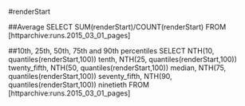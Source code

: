 #renderStart

##Average
SELECT
SUM(renderStart)/COUNT(renderStart)
FROM [httparchive:runs.2015_03_01_pages]

##10th, 25th, 50th, 75th and 90th percentiles
SELECT
NTH(10, quantiles(renderStart,100)) tenth,
NTH(25, quantiles(renderStart,100)) twenty_fifth,
NTH(50, quantiles(renderStart,100)) median,
  NTH(75, quantiles(renderStart,100)) seventy_fifth,
  NTH(90, quantiles(renderStart,100)) ninetieth
FROM [httparchive:runs.2015_03_01_pages]